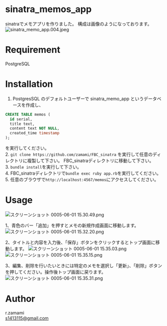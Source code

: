 # sinatra_memos_app
sinatraでメモアプリを作りました。
構成は画像のようになっております。
![sinatra_memo_app.004.jpeg](https://bootcamp.fjord.jp/rails/active_storage/blobs/redirect/eyJfcmFpbHMiOnsibWVzc2FnZSI6IkJBaHBBMkFPQXc9PSIsImV4cCI6bnVsbCwicHVyIjoiYmxvYl9pZCJ9fQ==--8b4e08e344cf79074924207eda0942626f520fb0/sinatra_memo_app.004.jpeg)

# Requirement
PostgreSQL

# Installation
1. PostgresSQL のデフォルトユーザーで sinatra_memo_app というデータベースを作成し、
```sql
CREATE TABLE memos (
  id serial,
  title text,
  content text NOT NULL,
  created_time timestamp
);
```
を実行してください。<br>
2. `git clone https://github.com/zamami/FBC_sinatra`
を実行して任意のディレクトリに複製して下さい。
FBC_sinatraディレクトリに移動して下さい。<br>
3. `bundle install`を実行して下さい。<br>
4. FBC_sinatraディレクトリで`bundle exec ruby app.rb`を実行してください。<br>
5. 任意のブラウザで`http://localhost:4567/memos`にアクセスしてください。<br>

# Usage
![スクリーンショット 0005-06-01 15.30.49.png](https://bootcamp.fjord.jp/rails/active_storage/blobs/redirect/eyJfcmFpbHMiOnsibWVzc2FnZSI6IkJBaHBBMkVPQXc9PSIsImV4cCI6bnVsbCwicHVyIjoiYmxvYl9pZCJ9fQ==--35140dd4c347e440e0dc979be85292072eb06e84/%E3%82%B9%E3%82%AF%E3%83%AA%E3%83%BC%E3%83%B3%E3%82%B7%E3%83%A7%E3%83%83%E3%83%88%200005-06-01%2015.30.49.png)

1、青色のバー「追加」を押すとメモの新規作成画面に移動します。
![スクリーンショット 0005-06-01 15.32.20.png](https://bootcamp.fjord.jp/rails/active_storage/blobs/redirect/eyJfcmFpbHMiOnsibWVzc2FnZSI6IkJBaHBBMklPQXc9PSIsImV4cCI6bnVsbCwicHVyIjoiYmxvYl9pZCJ9fQ==--d51f9c08cb991cbceb788ca29c79abf91572a447/%E3%82%B9%E3%82%AF%E3%83%AA%E3%83%BC%E3%83%B3%E3%82%B7%E3%83%A7%E3%83%83%E3%83%88%200005-06-01%2015.32.20.png)

2、タイトルと内容を入力後、「保存」ボタンをクリックするとトップ画面に移動します。
![スクリーンショット 0005-06-01 15.35.03.png](https://bootcamp.fjord.jp/rails/active_storage/blobs/redirect/eyJfcmFpbHMiOnsibWVzc2FnZSI6IkJBaHBBMk1PQXc9PSIsImV4cCI6bnVsbCwicHVyIjoiYmxvYl9pZCJ9fQ==--89dd377a5d58e8ab6abb35412a8cec11d4ad8c5e/%E3%82%B9%E3%82%AF%E3%83%AA%E3%83%BC%E3%83%B3%E3%82%B7%E3%83%A7%E3%83%83%E3%83%88%200005-06-01%2015.35.03.png)
![スクリーンショット 0005-06-01 15.35.15.png](https://bootcamp.fjord.jp/rails/active_storage/blobs/redirect/eyJfcmFpbHMiOnsibWVzc2FnZSI6IkJBaHBBMlFPQXc9PSIsImV4cCI6bnVsbCwicHVyIjoiYmxvYl9pZCJ9fQ==--b1225eb9a8cf831ee03b1d25448e46a348557c26/%E3%82%B9%E3%82%AF%E3%83%AA%E3%83%BC%E3%83%B3%E3%82%B7%E3%83%A7%E3%83%83%E3%83%88%200005-06-01%2015.35.15.png)

3、編集、削除を行いたいときには特定のメモを選択し「更新」、「削除」ボタンを押してください。操作後トップ画面に戻ります。
![スクリーンショット 0005-06-01 15.35.31.png](https://bootcamp.fjord.jp/rails/active_storage/blobs/redirect/eyJfcmFpbHMiOnsibWVzc2FnZSI6IkJBaHBBMlVPQXc9PSIsImV4cCI6bnVsbCwicHVyIjoiYmxvYl9pZCJ9fQ==--36604114aaa19fd4e0c60837de4ca3aa8f1a762c/%E3%82%B9%E3%82%AF%E3%83%AA%E3%83%BC%E3%83%B3%E3%82%B7%E3%83%A7%E3%83%83%E3%83%88%200005-06-01%2015.35.31.png)

# Author
r.zamami<br>
s1413115@gmail.com
